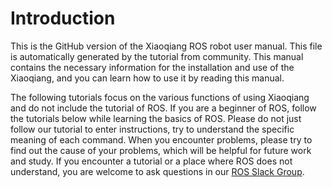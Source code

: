 # Introduction

This is the GitHub version of the Xiaoqiang ROS robot user manual.
This file is automatically generated by the tutorial from community. This manual contains the necessary information for the installation and use of the Xiaoqiang, and you can learn how to use it by reading this manual.

The following tutorials focus on the various functions of using Xiaoqiang and do not include the tutorial of ROS. If you are a beginner of ROS, follow the tutorials below while learning the basics of ROS. Please do not just follow our tutorial to enter instructions, try to understand the specific meaning of each command. When you encounter problems, please try to find out the cause of your problems, which will be helpful for future work and study. If you encounter a tutorial or a place where ROS does not understand, you are welcome to ask questions in our [ROS Slack Group](https://join.slack.com/t/bluewhale-robot/shared_invite/enQtNDQwODQwNjkxNjgzLWRmZjA3NzQ1M2IyNTY4MzhkYmFlYzA2MmE1NjZjNzFjODRhOTI3OTVjYjFlNmFjNGE5MzliNjMwOTcxZjIwMjE).



